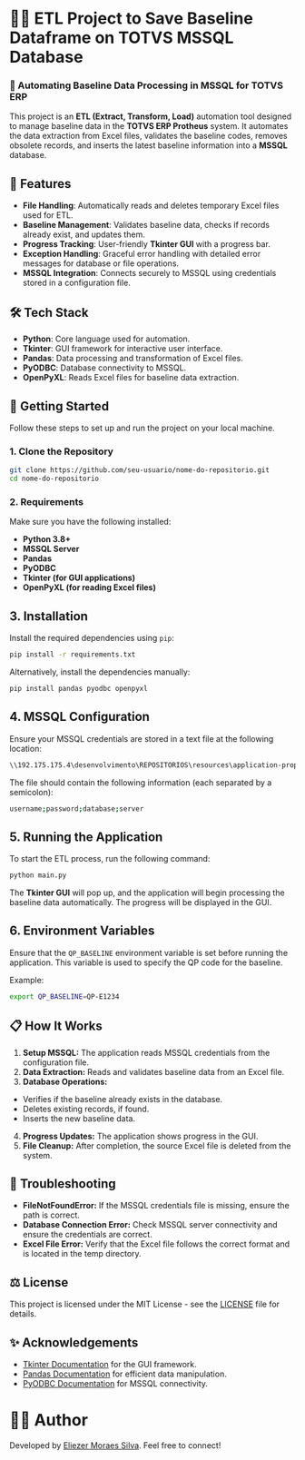 # 🦾🤖 ETL Project to Save Baseline Dataframe on TOTVS MSSQL Database

### 🦾 Automating Baseline Data Processing in MSSQL for TOTVS ERP

This project is an **ETL (Extract, Transform, Load)** automation tool designed to manage baseline data in the **TOTVS ERP Protheus** system. It automates the data extraction from Excel files, validates the baseline codes, removes obsolete records, and inserts the latest baseline information into a **MSSQL** database.

## 🌟 Features

- **File Handling**: Automatically reads and deletes temporary Excel files used for ETL.
- **Baseline Management**: Validates baseline data, checks if records already exist, and updates them.
- **Progress Tracking**: User-friendly **Tkinter GUI** with a progress bar.
- **Exception Handling**: Graceful error handling with detailed error messages for database or file operations.
- **MSSQL Integration**: Connects securely to MSSQL using credentials stored in a configuration file.

## 🛠️ Tech Stack

- **Python**: Core language used for automation.
- **Tkinter**: GUI framework for interactive user interface.
- **Pandas**: Data processing and transformation of Excel files.
- **PyODBC**: Database connectivity to MSSQL.
- **OpenPyXL**: Reads Excel files for baseline data extraction.

## 🚀 Getting Started

Follow these steps to set up and run the project on your local machine.

### 1. Clone the Repository

```bash
git clone https://github.com/seu-usuario/nome-do-repositorio.git
cd nome-do-repositorio
```

### 2. Requirements
Make sure you have the following installed:

- **Python 3.8+**
- **MSSQL Server**
- **Pandas**
- **PyODBC**
- **Tkinter (for GUI applications)**
- **OpenPyXL (for reading Excel files)**

## 3. Installation
Install the required dependencies using `pip`:

```bash
pip install -r requirements.txt
```

Alternatively, install the dependencies manually:
```bash
pip install pandas pyodbc openpyxl
```

## 4. MSSQL Configuration
Ensure your MSSQL credentials are stored in a text file at the following location:
```bash
\\192.175.175.4\desenvolvimento\REPOSITORIOS\resources\application-properties\USER_PASSWORD_MSSQL_PROD.txt
```

The file should contain the following information (each separated by a semicolon):
```bash
username;password;database;server
```

## 5. Running the Application
To start the ETL process, run the following command:
```bash
python main.py
```

The **Tkinter GUI** will pop up, and the application will begin processing the baseline data automatically. The progress will be displayed in the GUI.

## 6. Environment Variables
Ensure that the `QP_BASELINE` environment variable is set before running the application. This variable is used to specify the QP code for the baseline.

Example:
```bash
export QP_BASELINE=QP-E1234
```

## 📋 How It Works
1. **Setup MSSQL:** The application reads MSSQL credentials from the configuration file.
2. **Data Extraction:** Reads and validates baseline data from an Excel file.
3. **Database Operations:**
- Verifies if the baseline already exists in the database.
- Deletes existing records, if found.
- Inserts the new baseline data.
4. **Progress Updates:** The application shows progress in the GUI.
5. **File Cleanup:** After completion, the source Excel file is deleted from the system.

## 🐛 Troubleshooting
- **FileNotFoundError:** If the MSSQL credentials file is missing, ensure the path is correct.
- **Database Connection Error:** Check MSSQL server connectivity and ensure the credentials are correct.
- **Excel File Error:** Verify that the Excel file follows the correct format and is located in the temp directory.

## ⚖️ License
This project is licensed under the MIT License - see the [LICENSE](https://www.mit.edu/~amini/LICENSE.md) file for details.

## ✨ Acknowledgements

- [Tkinter Documentation]((https://docs.python.org/3/library/tkinter.html)) for the GUI framework.
- [Pandas Documentation](https://pandas.pydata.org/docs/) for efficient data manipulation.
- [PyODBC Documentation](https://github.com/mkleehammer/pyodbc) for MSSQL connectivity.

# 👨‍💻 Author
Developed by [Eliezer Moraes Silva](https://www.linkedin.com/in/eliezer-moraes-silva-80b68010b/). Feel free to connect!
